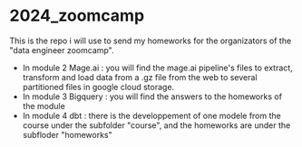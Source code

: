# 2024_zoomcamp
This is the repo i will use to send my homeworks for the organizators of the "data engineer zoomcamp". 

* In module 2 Mage.ai : you will find the mage.ai pipeline's files to extract, transform and load data from a .gz file from the web to several partitioned files in google cloud storage.
* In module 3 Bigquery : you will find the answers to the homeworks of the module
* In module 4 dbt : there is the developpement of one modele from the course under the subfolder "course", and the homeworks are under the subfloder "homeworks"

